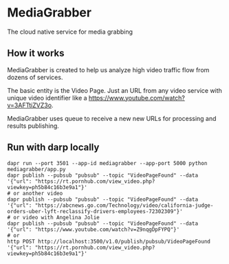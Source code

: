 # MediaGrabber
The cloud native service for media grabbing

## How it works
MediaGrabber is created to help us analyze high video traffic flow from dozens of services.

The basic entity is the Video Page. Just an URL from any video service with unique video identifier like a https://www.youtube.com/watch?v=3AFTtiZVZ3o.

MediaGrabber uses queue to receive a new new URLs for processing and results publishing.

## Run with darp locally

```
dapr run --port 3501 --app-id mediagrabber --app-port 5000 python mediagrabber/app.py
dapr publish --pubsub "pubsub" --topic "VideoPageFound" --data '{"url": "https://rt.pornhub.com/view_video.php?viewkey=ph5b84c16b3e9a1"}'
# or another video
dapr publish --pubsub "pubsub" --topic "VideoPageFound" --data '{"url": "https://abcnews.go.com/Technology/video/california-judge-orders-uber-lyft-reclassify-drivers-employees-72302309"}'
# or video with Angelina Jolie
dapr publish --pubsub "pubsub" --topic "VideoPageFound" --data '{"url": "https://www.youtube.com/watch?v=Z9nqgDpFYPQ"}'
# or
http POST http://localhost:3500/v1.0/publish/pubsub/VideoPageFound '{"url": "https://rt.pornhub.com/view_video.php?viewkey=ph5b84c16b3e9a1"}'
```